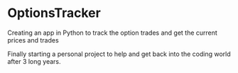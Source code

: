 # OptionsTracker
Creating an app in Python to track the option trades and get the current prices and trades

Finally starting a personal project to help and get back into the coding world after 3 long years.
